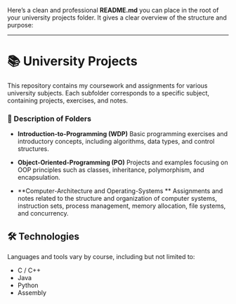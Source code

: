 Here’s a clean and professional **README.md** you can place in the root of your university projects folder. It gives a clear overview of the structure and purpose:

---

# 📚 University Projects

This repository contains my coursework and assignments for various university subjects. Each subfolder corresponds to a specific subject, containing projects, exercises, and notes.

### 📝 Description of Folders

* **Introduction-to-Programming (WDP)**
  Basic programming exercises and introductory concepts, including algorithms, data types, and control structures.

* **Object-Oriented-Programming (PO)**
  Projects and examples focusing on OOP principles such as classes, inheritance, polymorphism, and encapsulation.

* **Computer-Architecture and Operating-Systems **
  Assignments and notes related to the structure and organization of computer systems, instruction sets, process management, memory allocation, file systems, and concurrency.

## 🛠️ Technologies

Languages and tools vary by course, including but not limited to:

* C / C++
* Java
* Python
* Assembly

